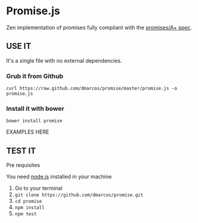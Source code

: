 Promise.js
==========

Zen implementation of promises fully compliant with the [promises/A+ spec](https://github.com/promises-aplus/promises-spec).

USE IT
------

It's a single file with no external dependencies.

### Grub it from Github ###

`curl https://raw.github.com/dmarcos/promise/master/promise.js -o promise.js`

### Install it with bower ###

`bower install promise`

EXAMPLES HERE

TEST IT
-------

Pre requisites

You need [node.js](http://nodejs.org/) installed in your machine

1. Go to your terminal
2. `git clone https://github.com/dmarcos/promise.git`
3. `cd promise`
4. `npm install`
5. `npm test`

